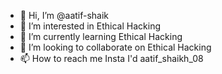 - 👋 Hi, I’m @aatif-shaik
- 👀 I’m interested in Ethical Hacking 
- 🌱 I’m currently learning Ethical Hacking
- 💞️ I’m looking to collaborate on Ethical Hacking
- 📫 How to reach me Insta I'd aatif_shaikh_08

<!---
aatif-shaik/aatif-shaik is a ✨ special ✨ repository because its `README.md` (this file) appears on your GitHub profile.
You can click the Preview link to take a look at your changes.
--->
